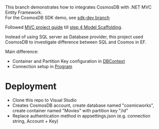 This branch demonstrates how to integrates CosmosDB with .NET MVC Entity Framework.  
For the CosmosDB SDK demo, see [sdk-dev branch](https://github.com/mwone-hw/MvcMovies-CosmosEF/tree/sdk-dev)

Followed [MVC project guide](https://learn.microsoft.com/en-us/aspnet/core/tutorials/first-mvc-app/start-mvc?view=aspnetcore-8.0&tabs=visual-studio) till [step 4 Model Scaffolding](https://learn.microsoft.com/en-us/aspnet/core/tutorials/first-mvc-app/start-mvc?view=aspnetcore-8.0&tabs=visual-studio).

Instead of using SQL server as Database provider, this project used CosmosDB to investigate difference between SQL and Cosmos in EF.

Main difference: 
- Container and Partition Key configuration in [DBContext](https://github.com/mwone-hw/MvcMovies-CosmosEF/blob/master/MvcMovie/Data/MvcMovieContext.cs#L17)
- Connection setup in [Program](https://github.com/mwone-hw/MvcMovies-CosmosEF/blob/master/MvcMovie/Program.cs#L6)

# Deployment
- Clone this repo to Visual Studio
- Creates CosmosDB account, create database named "cosmicworks", create container named "Movies" with partition key "/id"
- Replace authentication method in appsettings.json (e.g. connection string, Account + Key)
